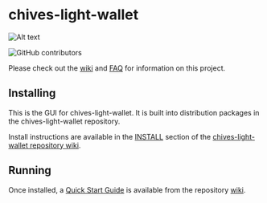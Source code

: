 # chives-light-wallet
![Alt text](https://www.chives.net/img/chives_logo.svg)

![GitHub contributors](https://img.shields.io/github/contributors/Chia-Network/chives-light-wallet?logo=GitHub)

Please check out the [wiki](https://github.com/Chia-Network/chives-light-wallet/wiki)
and [FAQ](https://github.com/Chia-Network/chives-light-wallet/wiki/FAQ) for
information on this project.

## Installing

This is the GUI for chives-light-wallet. It is built into distribution packages in the chives-light-wallet repository.

Install instructions are available in the
[INSTALL](https://github.com/Chia-Network/chives-light-wallet/wiki/INSTALL)
section of the
[chives-light-wallet repository wiki](https://github.com/Chia-Network/chives-light-wallet/wiki).

## Running

Once installed, a
[Quick Start Guide](https://github.com/Chia-Network/chives-light-wallet/wiki/Quick-Start-Guide)
is available from the repository
[wiki](https://github.com/Chia-Network/chives-light-wallet/wiki).

